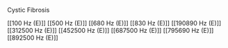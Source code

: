 Cystic Fibrosis

[[100 Hz (E)]]
[[500 Hz (E)]]
[[680 Hz (E)]]
[[830 Hz (E)]]
[[190890 Hz (E)]]
[[312500 Hz (E)]]
[[452500 Hz (E)]]
[[687500 Hz (E)]]
[[795690 Hz (E)]]
[[892500 Hz (E)]]